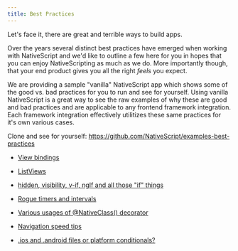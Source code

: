 ```yaml
---
title: Best Practices
---
```


Let's face it, there are great and terrible ways to build apps.

Over the years several distinct best practices have emerged when working with NativeScript and we'd like to outline a few here for you in hopes that you can enjoy NativeScripting as much as we do. More importantly though, that your end product gives you all the right _feels_ you expect.

We are providing a sample "vanilla" NativeScript app which shows some of the good vs. bad practices for you to run and see for yourself.
Using vanilla NativeScript is a great way to see the raw examples of why these are good and bad practices and are applicable to any frontend framework integration. Each framework integration effectively utilitizes these same practices for it's own various cases.

Clone and see for yourself: https://github.com/NativeScript/examples-best-practices

- [View bindings](view-bindings.md)

- [ListViews](listviews.md)

- [hidden, visibility, v-if, ngIf and all those "if" things](if-things.md)

- [Rogue timers and intervals](rogue-timers.md)

- [Various usages of @NativeClass() decorator](native-class.md)

- [Navigation speed tips](navigation-speed.md)

- [.ios and .android files or platform conditionals?](platform-file-split-or-not.md)
